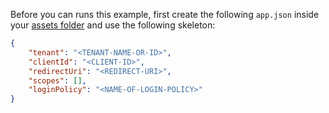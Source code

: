 Before you can runs this example, first create the following `app.json` inside your [assets folder](./assets/) and use the following skeleton:

```json
{
    "tenant": "<TENANT-NAME-OR-ID>",
    "clientId": "<CLIENT-ID>",
    "redirectUri": "<REDIRECT-URI>",
    "scopes": [],
    "loginPolicy": "<NAME-OF-LOGIN-POLICY>"
}
```
